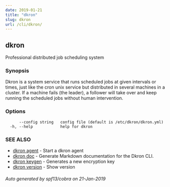 ```yaml
---
date: 2019-01-21
title: "dkron"
slug: dkron
url: /cli/dkron/
---
```

## dkron

Professional distributed job scheduling system

### Synopsis

Dkron is a system service that runs scheduled jobs at given intervals or times,
just like the cron unix service but distributed in several machines in a cluster.
If a machine fails (the leader), a follower will take over and keep running the scheduled jobs without human intervention.

### Options

```
      --config string   config file (default is /etc/dkron/dkron.yml)
  -h, --help            help for dkron
```

### SEE ALSO

* [dkron agent](/cli/dkron_agent/)	 - Start a dkron agent
* [dkron doc](/cli/dkron_doc/)	 - Generate Markdown documentation for the Dkron CLI.
* [dkron keygen](/cli/dkron_keygen/)	 - Generates a new encryption key
* [dkron version](/cli/dkron_version/)	 - Show version

###### Auto generated by spf13/cobra on 21-Jan-2019
